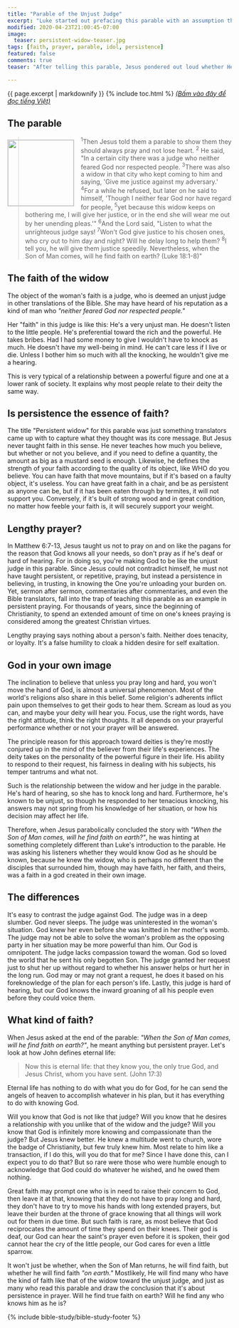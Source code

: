 ```yaml
---
title: "Parable of the Unjust Judge"
excerpt: "Luke started out prefacing this parable with an assumption that Jesus told it in order to encourage us to pray always. My understanding is Jesus was teaching us an entirely different thing."
modified: 2020-04-23T21:00:45-07:00
image:
  teaser: persistent-widow-teaser.jpg
tags: [faith, prayer, parable, idol, persistence]
featured: false
comments: true
teaser: "After telling this parable, Jesus pondered out loud whether He would find faith when He'd come again. Was he commending this widow for her faith which was demonstrated in her persistence? Or was he asking for a true knowledge of God? My question for you is: what kind of faith do you think this widow has?"

---
```

{{ page.excerpt | markdownify }}
{% include toc.html %}
<a href="{{ site.url }}{% post_url articles-viet/2020-04-23-Parable-of-the-Unjust-Judge-Viet %}"><em>(Bấm vào đây để đọc tiếng Việt)</em></a>

## The parable
<img alt src="{{ site.url }}/assets/images/persistent-widow-teaser.jpg" style="border: 1px solid #cccccc; margin: 7px 15px 0px 0px; max-width: 100%; height: 148px; padding: 0px; float: left;">

> <sup>1</sup>Then Jesus told them a parable to show them they should always pray and not lose heart.  <sup>2</sup> He said, "In a certain city there was a judge who neither feared God nor respected people.  <sup>3</sup>There was also a widow in that city who kept coming to him and saying, 'Give me justice against my adversary.'  <sup>4</sup>For a while he refused, but later on he said to himself, 'Though I neither fear God nor have regard for people,  <sup>5</sup>yet because this widow keeps on bothering me, I will give her justice, or in the end she will wear me out by her unending pleas.'"  <sup>6</sup>And the Lord said, "Listen to what the unrighteous judge says!  <sup>7</sup>Won't God give justice to his chosen ones, who cry out to him day and night? Will he delay long to help them?  <sup>8</sup>I tell you, he will give them justice speedily. Nevertheless, when the Son of Man comes, will he find faith on earth? (Luke 18:1-8)"

## The faith of the widow

The object of the woman's faith is a judge, who is deemed an unjust judge in other translations of the Bible. She may have heard of his reputation as a kind of man who *"neither feared God nor respected people."* 

Her "faith" in this judge is like this: He's a very unjust man. He doesn't listen to the little people. He's preferential toward the rich and the powerful. He takes bribes. Had I had some money to give I wouldn't have to knock as much. He doesn't have my well-being in mind. He can't care less if I live or die. Unless I bother him so much with all the knocking, he wouldn't give me a hearing.

This is very typical of a relationship between a powerful figure and one at a lower rank of society. It explains why most people relate to their deity the same way.

## Is persistence the essence of faith?

The title "Persistent widow" for this parable was just something translators came up with to capture what they thought was its core message. But Jesus never taught faith in this sense. He never teaches how much you believe, but whether or not you believe, and if you need to define a quantity, the amount as big as a mustard seed is enough. Likewise, he defines the strength of your faith according to the quality of its object, like WHO do you believe. You can have faith that move mountains, but if it's based on a faulty object, it's useless. You can have great faith in a chair, and be as persistent as anyone can be, but if it has been eaten through by termites, it will not support you. Conversely, if it's built of strong wood and in great condition, no matter how feeble your faith is, it will securely support your weight.

## Lengthy prayer?

In Matthew 6:7-13, Jesus taught us not to pray on and on like the pagans for the reason that God knows all your needs, so don't pray as if he's deaf or hard of hearing. For in doing so, you're making God to be like the unjust judge in this parable. Since Jesus could not contradict himself, he must not have taught persistent, or repetitive, praying, but instead a persistence in believing, in trusting, in knowing the One you're unloading your burden on. Yet, sermon after sermon, commentaries after commentaries, and even the Bible translators, fall into the trap of teaching this parable as an example in persistent praying. For thousands of years, since the beginning of Christianity, to spend an extended amount of time on one's knees praying is considered among the greatest Christian virtues.

Lengthy praying says nothing about a person's faith. Neither does tenacity, or loyalty. It's a false humility to cloak a hidden desire for self exaltation.

## God in your own image

The inclination to believe that unless you pray long and hard, you won't move the hand of God, is almost a universal phenomenon. Most of the world's religions also share in this belief. Some religion's adherents inflict pain upon themselves to get their gods to hear them. Scream as loud as you can, and maybe your deity will hear you. Focus, use the right words, have the right attitude, think the right thoughts. It all depends on your prayerful performance whether or not your prayer will be answered.

The principle reason for this approach toward deities is they're mostly conjured up in the mind of the believer from their life's experiences. The deity takes on the personality of the powerful figure in their life. His ability to respond to their request, his fairness in dealing with his subjects, his temper tantrums and what not.

Such is the relationship between the widow and her judge in the parable. He's hard of hearing, so she has to knock long and hard. Furthermore, he's known to be unjust, so though he responded to her tenacious knocking, his answers may not spring from his knowledge of her situation, or how his decision may affect her life.

Therefore, when Jesus parabolically concluded the story with *"When the Son of Man comes, will he find faith on earth?"*, he was hinting at something completely different than Luke's introduction to the parable. He was asking his listeners whether they would know God as he should be known, because he knew the widow, who is perhaps no different than the disciples that surrounded him, though may have faith, her faith, and theirs, was a faith in a god created in their own image.

## The differences

It's easy to contrast the judge against God. The judge was in a deep slumber. God never sleeps. The judge was uninterested in the woman's situation. God knew her even before she was knitted in her mother's womb. The judge may not be able to solve the woman's problem as the opposing party in her situation may be more powerful than him. Our God is omnipotent. The judge lacks compassion toward the woman. God so loved the world that he sent his only begotten Son. The judge granted her request just to shut her up without regard to whether his answer helps or hurt her in the long run. God may or may not grant a request, he does it based on his foreknowledge of the plan for each person's life. Lastly, this judge is hard of hearing, but our God knows the inward groaning of all his people even before they could voice them.

## What kind of faith?

When Jesus asked at the end of the parable: *"When the Son of Man comes, will he find faith on earth?"*, he meant anything but persistent prayer. Let's look at how John defines eternal life:

> Now this is eternal life: that they know you, the only true God, and Jesus Christ, whom you have sent. (John 17:3)

Eternal life has nothing to do with what you do for God, for he can send the angels of heaven to accomplish whatever in his plan, but it has everything to do with knowing God.

Will you know that God is not like that judge? Will you know that  he desires a relationship with you unlike that of the widow and the judge? Will you know that God is infinitely more knowing and compassionate than the judge? But Jesus knew better. He knew a multitude went to church, wore the badge of Christianity, but few truly knew him. Most relate to him like a transaction, if I do this, will you do that for me? Since I have done this, can I expect you to do that? But so rare were those who were humble enough to acknowledge that God could do whatever he wished, and he owed them nothing.

Great faith may prompt one who is in need to raise their concern to God, then leave it at that, knowing that they do not have to pray long and hard, they don't have to try to move his hands with long extended prayers, but leave their burden at the throne of grace knowing that all things will work out for them in due time. But such faith is rare, as most believe that God reciprocates the amount of time they spend on their knees. Their god is deaf, our God can hear the saint's prayer even before it is spoken, their god cannot hear the cry of the little people, our God cares for even a little sparrow.

It won't just be whether, when the Son of Man returns, he will find faith, but whether he will find faith *"on earth."* Mostlikely, He will find many who have the kind of faith like that of the widow toward the unjust judge, and just as many who read this parable and draw the conclusion that it's about persistence in prayer. Will he find true faith on earth? Will he find any who knows him as he is?

{% include bible-study/bible-study-footer %}
